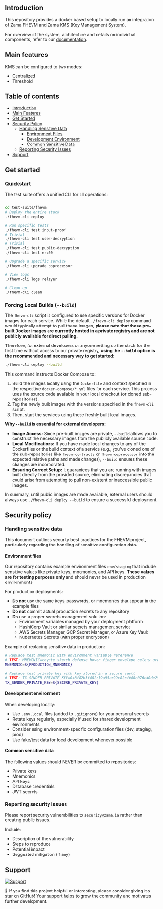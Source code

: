 ## Introduction

This repository provides a docker based setup to locally run an integration of Zama FHEVM and Zama KMS (Key Management System).

For overview of the system, architecture and details on individual components, refer to our [documentation](https://docs.zama.ai/fhevm).

## Main features
KMS can be configured to two modes:

- Centralized
- Threshold

## Table of contents

- [Introduction](#introduction)
- [Main Features](#main-features)
- [Get Started](#get-started)
- [Security Policy](#security-policy)
  - [Handling Sensitive Data](#handling-sensitive-data)
    - [Environment Files](#environment-files)
    - [Development Environment](#development-environment)
    - [Common Sensitive Data](#common-sensitive-data)
  - [Reporting Security Issues](#reporting-security-issues)
- [Support](#support)


## Get started

### Quickstart
The test suite offers a unified CLI for all operations:

```sh

cd test-suite/fhevm
# Deploy the entire stack
./fhevm-cli deploy

# Run specific tests
./fhevm-cli test input-proof
# Trivial
./fhevm-cli test user-decryption
# Trivial
./fhevm-cli test public-decryption
./fhevm-cli test erc20

# Upgrade a specific service
./fhevm-cli upgrade coprocessor

# View logs
./fhevm-cli logs relayer

# Clean up
./fhevm-cli clean
```

### Forcing Local Builds (`--build`)

The `fhevm-cli` script is configured to use specific versions for Docker images for each service. While the default `./fhevm-cli deploy` command would typically attempt to pull these images, **please note that these pre-built Docker images are currently hosted in a private registry and are not publicly available for direct pulling.**

Therefore, for external developers or anyone setting up the stack for the first time without access to our private registry, **using the `--build` option is the recommended and necessary way to get started:**

```sh
./fhevm-cli deploy --build
```

This command instructs Docker Compose to:
1.  Build the images locally using the `Dockerfile` and context specified in the respective `docker-compose/*.yml` files for each service. This process uses the source code available in your local checkout (or cloned sub-repositories).
2.  Tag the newly built images with the versions specified in the `fhevm-cli` script.
3.  Then, start the services using these freshly built local images.

**Why `--build` is essential for external developers:**
*   **Image Access:** Since pre-built images are private, `--build` allows you to construct the necessary images from the publicly available source code.
*   **Local Modifications:** If you have made local changes to any of the Dockerfiles or the build context of a service (e.g., you've cloned one of the sub-repositories like `fhevm-contracts` or `fhevm-coprocessor` into the expected relative paths and made changes), `--build` ensures these changes are incorporated.
*   **Ensuring Correct Setup:** It guarantees that you are running with images built directly from the provided source, eliminating discrepancies that could arise from attempting to pull non-existent or inaccessible public images.

In summary, until public images are made available, external users should always use `./fhevm-cli deploy --build` to ensure a successful deployment.

## Security policy

### Handling sensitive data

This document outlines security best practices for the FHEVM project, particularly regarding the handling of sensitive configuration data.

#### Environment files

Our repository contains example environment files `env/staging` that include sensitive values like private keys, mnemonics, and API keys. **These values are for testing purposes only** and should never be used in production environments.

For production deployments:
- **Do not** use the same keys, passwords, or mnemonics that appear in the example files
- **Do not** commit actual production secrets to any repository
- **Do** use a proper secrets management solution:
  - Environment variables managed by your deployment platform
  - HashiCorp Vault or similar secrets management service
  - AWS Secrets Manager, GCP Secret Manager, or Azure Key Vault
  - Kubernetes Secrets (with proper encryption)

Example of replacing sensitive data in production:
```bash
# Replace test mnemonic with environment variable reference
# TEST: MNEMONIC=coyote sketch defense hover finger envelope celery urge panther venue verb cheese
MNEMONIC=${PRODUCTION_MNEMONIC}

# Replace test private key with key stored in a secure vault
# TEST: TX_SENDER_PRIVATE_KEY=0x8f82b3f482c19a95ac29c82cf048c076ed0de2530c64a73f2d2d7d1e64b5cc6e
TX_SENDER_PRIVATE_KEY=${SECURE_PRIVATE_KEY}
```
#### Development environment

When developing locally:

- Use `.env.local` files (added to `.gitignore`) for your personal secrets
- Rotate keys regularly, especially if used for shared development environments
- Consider using environment-specific configuration files (dev, staging, prod)
- Use fake/test data for local development whenever possible


#### Common sensitive data
The following values should NEVER be committed to repositories:

- Private keys
- Mnemonics
- API keys
- Database credentials
- JWT secrets

### Reporting security issues
Please report security vulnerabilities to `security@zama.ia` rather than creating public issues.

Include:

- Description of the vulnerability
- Steps to reproduce
- Potential impact
- Suggested mitigation (if any)


## Support

<a target="_blank" href="https://community.zama.ai">
<picture>
  <source media="(prefers-color-scheme: dark)" srcset="../docs/.gitbook/assets/support-banner-dark.png">
  <source media="(prefers-color-scheme: light)" srcset="../docs/.gitbook/assets/support-banner-light.png">
  <img alt="Support">
</picture>
</a>

🌟 If you find this project helpful or interesting, please consider giving it a star on GitHub! Your support helps to grow the community and motivates further development.
